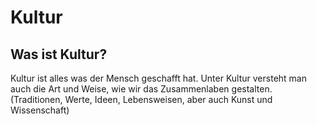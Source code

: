 
# Kultur

## Was ist Kultur?

Kultur ist alles was der Mensch geschafft hat. Unter Kultur versteht man auch die Art und Weise, wie wir das Zusammenlaben gestalten. (Traditionen, Werte, Ideen, Lebensweisen, aber auch Kunst und Wissenschaft)

